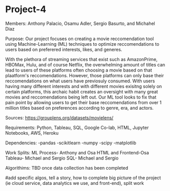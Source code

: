 # Project-4

Members: Anthony Palacio, Osamu Adler, Sergio Basurto, and Michahel Diaz 

Purpose: Our project focuses on creating a movie reccomendation tool using Machine-Learning (ML) techniques to optimize reccomendations to users based on preferered interests, likes, and generes. 

With the plethora of streaming services that exist such as AmazonPrime, HBOMax, Hulu, and of course Netflix, the overwhelming amount of titles can lead to users of these platforms often choosing a movie based on that plaatform's reccomendations.  However, those platforms can only base their reccomendations on what users have previosuly consumed. With users having many different interests and with different movies exisitng solely on certain platforms, this archaic habit creates an oversight with many great movies and reccomendations being left out. Our ML tool looks to fix that pain point by allowing users to get their base reccomendations from over 1 million titles based on preferences according to genre, era, and actors.  

Sources: https://grouplens.org/datasets/movielens/


Requirements: Python, Tableau, SQL, Google Co-lab, HTML, Jupyter Notebooks, AWS, Heroku

Dependencies: 
  -pandas
  -scikitlearn
  -numpy
  -scipy
  -matplotlib
  
Work Splits: 
  ML Process- Anthony and Osa
  HTML and Frontend-Osa
  Tableau- Michael and Sergio
  SQL- Michael and Sergio
 
 Algorithims: TBD once data collection has been completed
  
  

#add specific algos, tell a story, how to complete big picture of the project (ie cloud service, data analytics we use, and front-end), split work 










